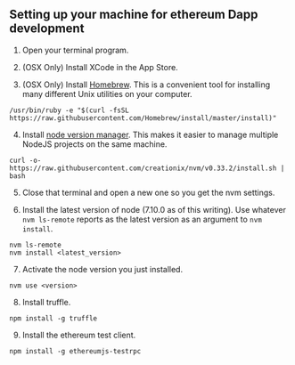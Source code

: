 ## Setting up your machine for ethereum Dapp development
1. Open your terminal program.

2. (OSX Only) Install XCode in the App Store.

3. (OSX Only) Install [Homebrew](https://brew.sh/). This is a convenient tool for installing many different Unix utilities on your computer.

```
/usr/bin/ruby -e "$(curl -fsSL https://raw.githubusercontent.com/Homebrew/install/master/install)"
```
  
4. Install [node version manager](https://github.com/creationix/nvm). This makes it easier to manage multiple NodeJS projects on the same machine.

```
curl -o- https://raw.githubusercontent.com/creationix/nvm/v0.33.2/install.sh | bash
```

5. Close that terminal and open a new one so you get the nvm settings.

6. Install the latest version of node (7.10.0 as of this writing). Use whatever `nvm ls-remote` reports as the latest version as an argument to `nvm install`.

```
nvm ls-remote
nvm install <latest_version>
```

7. Activate the node version you just installed.

```
nvm use <version>
```

8. Install truffle.

```
npm install -g truffle
```

9. Install the ethereum test client.

```
npm install -g ethereumjs-testrpc
```
